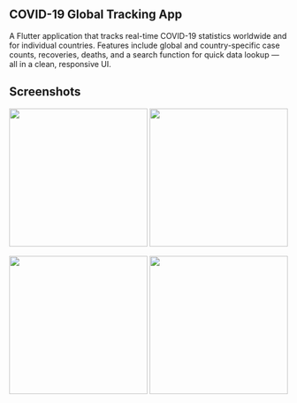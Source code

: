 ## COVID-19 Global Tracking App

A Flutter application that tracks real-time COVID-19 statistics worldwide and for individual countries. Features include global and country-specific case counts, recoveries, deaths, and a search function for quick data lookup — all in a clean, responsive UI.

## Screenshots

<p align="center">
  <img src="screenshots/globalTrackingView.png" width="250">
  <img src="screenshots/countryList.png" width="250">
</p>

<p align="center">
  <img src="screenshots/countryDetail.png" width="250">
  <img src="screenshots/searchView.png" width="250">
</p>
